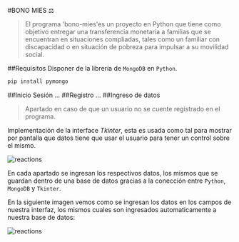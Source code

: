 #BONO MIES ⚖
>El programa 'bono-mies'es un proyecto en Python que tiene como objetivo entregar una transferencia monetaria a familias que se encuentran en situaciones compliadas, tales como un familiar con discapacidad o en situación de pobreza para impulsar a su movilidad social. 

##Requisitos
Disponer de la librería de `MongoDB` en `Python`.
```sh
pip install pymongo
```

##Inicio Sesión
...
##Registro
...
##Ingreso de datos
>Apartado en caso de que un usuario no se cuente registrado en el programa.


Implementación de la interface *Tkinter*, esta es usada como tal para mostrar por pantalla que datos tiene que usar el usuario para tener un control sobre el mismo.

![reactions](https://i.imgur.com/ukA5obR.png)

En cada apartado se ingresan los respectivos datos, los mismos que se guardan dentro de una base de datos gracias a la conección entre `Python`, `MongoDB` y `Tkinter`.

En la siguiente imagen vemos como se ingresan los datos en los campos de nuestra interfaz, los mismos cuales son ingresados automaticamente a nuestra base de datos:

![reactions](https://i.imgur.com/WAjaE10.png)